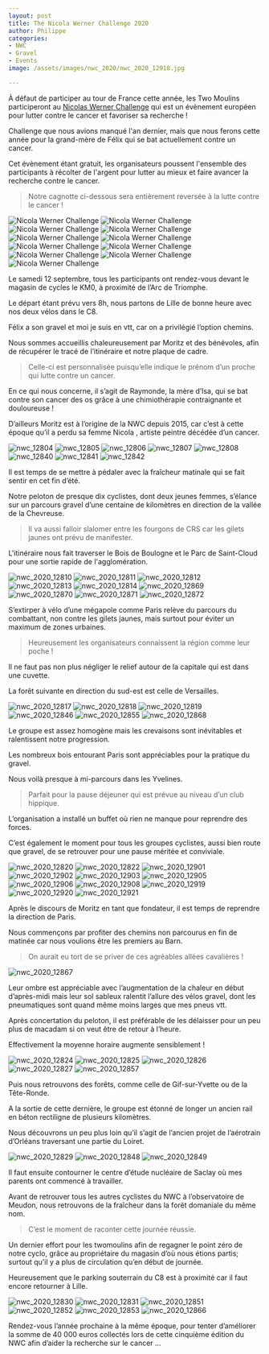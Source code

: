 ```yaml
---
layout: post
title: The Nicola Werner Challenge 2020
author: Philippe
categories:
- NWC
- Gravel
- Events
image: /assets/images/nwc_2020/nwc_2020_12918.jpg

---
```

À défaut de participer au tour de France cette année, les Two Moulins participeront au [Nicolas Werner Challenge](https://www.thenwc.org) qui est un évènement européen pour lutter contre le cancer et favoriser sa recherche !

Challenge que nous avions manqué l'an dernier, mais que nous ferons cette année pour la grand-mère de Félix qui se bat actuellement contre un cancer.

Cet évènement étant gratuit, les organisateurs poussent l'ensemble des participants à récolter de l'argent pour lutter au mieux et faire avancer la recherche contre le cancer.

> Notre cagnotte ci-dessous sera entièrement reversée à la lutte contre le cancer !

<div class="gallery-box">
  <div class="gallery">
<img src="/assets/images/nwc_2020/nwc_2020_12803.jpg" title="" alt="Nicola Werner Challenge" >
<img src="/assets/images/nwc_2020/nwc_2020_12833.jpg" title="" alt="Nicola Werner Challenge" >
<img src="/assets/images/nwc_2020/nwc_2020_12898.jpg" title="KMo" alt="Nicola Werner Challenge" >
<img src="/assets/images/nwc_2020/nwc_2020_12899.jpg" title="" alt="Nicola Werner Challenge" >
<img src="/assets/images/nwc_2020/nwc_2020_12900.jpg" title="C'est parti !" alt="Nicola Werner Challenge" >
<img src="/assets/images/nwc_2020/nwc_2020_12907.jpg" title="" alt="Nicola Werner Challenge" >
<img src="/assets/images/nwc_2020/nwc_2020_12914.jpg" title="" alt="Nicola Werner Challenge" >
<img src="/assets/images/nwc_2020/nwc_2020_12915.jpg" title="" alt="Nicola Werner Challenge" >
<img src="/assets/images/nwc_2020/nwc_2020_12916.jpg" title="" alt="Nicola Werner Challenge" >
<img src="/assets/images/nwc_2020/nwc_2020_12917.jpg" title="Champs-Elysées et Arc-de-Triomphe" alt="Nicola Werner Challenge" >
<img src="/assets/images/nwc_2020/nwc_2020_12918.jpg" title="" alt="Nicola Werner Challenge" >
</div>
</div>

Le samedi 12 septembre, tous les participants ont rendez-vous devant le magasin de cycles le KM0, à proximité de l’Arc de Triomphe.

Le départ étant prévu vers 8h, nous partons de Lille de bonne heure avec nos deux vélos dans le C8.

Félix a son gravel et moi je suis en vtt, car on a privilégié l’option chemins.

Nous sommes accueillis chaleureusement par Moritz et des bénévoles, afin de récupérer le tracé de l’itinéraire et notre plaque de cadre.

> Celle-ci est personnalisée puisqu’elle indique le prénom d’un proche qui lutte contre un cancer.

En ce qui nous concerne, il s’agit de Raymonde, la mère d’Isa, qui se bat contre son cancer des os grâce à une chimiothérapie contraignante et douloureuse !

D’ailleurs Moritz est à l’origine de la NWC depuis 2015, car c’est à cette époque qu’il a perdu sa femme Nicola , artiste peintre décédée d’un cancer.

![nwc_12804](/assets/images/nwc_2020/nwc_2020_12804.jpg)
![nwc_12805](/assets/images/nwc_2020/nwc_2020_12805.jpg "La Seine")
![nwc_12806](/assets/images/nwc_2020/nwc_2020_12806.jpg "Parc de Saint-Cloud")
![nwc_12807](/assets/images/nwc_2020/nwc_2020_12807.jpg)
![nwc_12808](/assets/images/nwc_2020/nwc_2020_12808.jpg)
![nwc_12840](/assets/images/nwc_2020/nwc_2020_12840.jpg "Bois de Boulogne")
![nwc_12841](/assets/images/nwc_2020/nwc_2020_12841.jpg)
![nwc_12842](/assets/images/nwc_2020/nwc_2020_12842.jpg)

Il est temps de se mettre à pédaler avec la fraîcheur matinale qui se fait sentir en cet fin d’été.

Notre peloton de presque dix cyclistes, dont deux jeunes femmes, s’élance sur un parcours gravel d’une centaine de kilomètres en direction de la vallée de la Chevreuse.

> Il va aussi falloir slalomer entre les fourgons de CRS car les gilets jaunes ont prévu de manifester.

L'itinéraire nous fait traverser le Bois de Boulogne et le Parc de Saint-Cloud pour une sortie rapide de l'agglomération.

![nwc_2020_12810](/assets/images/nwc_2020/nwc_2020_12810.jpg)
![nwc_2020_12811](/assets/images/nwc_2020/nwc_2020_12811.jpg "Passage étroit")
![nwc_2020_12812](/assets/images/nwc_2020/nwc_2020_12812.jpg "Félix, photographe officiel")
![nwc_2020_12813](/assets/images/nwc_2020/nwc_2020_12813.jpg)
![nwc_2020_12814](/assets/images/nwc_2020/nwc_2020_12814.jpg)
![nwc_2020_12869](/assets/images/nwc_2020/nwc_2020_12869.jpg)
![nwc_2020_12870](/assets/images/nwc_2020/nwc_2020_12870.jpg)
![nwc_2020_12871](/assets/images/nwc_2020/nwc_2020_12871.jpg)
![nwc_2020_12872](/assets/images/nwc_2020/nwc_2020_12872.jpg)

S’extirper à vélo d’une mégapole comme Paris relève du parcours du combattant, non contre les gilets jaunes, mais surtout pour éviter un maximum de zones urbaines.

> Heureusement les organisateurs connaissent la région comme leur poche !

Il ne faut pas non plus négliger le relief autour de la capitale qui est dans une cuvette.

La forêt suivante en direction du sud-est est celle de Versailles.

![nwc_2020_12817](/assets/images/nwc_2020/nwc_2020_12817.jpg )
![nwc_2020_12818](/assets/images/nwc_2020/nwc_2020_12818.jpg "Ancienne voie ferrée")
![nwc_2020_12819](/assets/images/nwc_2020/nwc_2020_12819.jpg)
![nwc_2020_12846](/assets/images/nwc_2020/nwc_2020_12846.jpg )
![nwc_2020_12855](/assets/images/nwc_2020/nwc_2020_12855.jpg "Une crevaison de plus ! ")
![nwc_2020_12868](/assets/images/nwc_2020/nwc_2020_12868.jpg "Yann")

Le groupe est assez homogène mais les crevaisons sont inévitables et ralentissent notre progression.

Les nombreux bois entourant Paris sont appréciables pour la pratique du gravel.

Nous voilà presque à mi-parcours dans les Yvelines.

> Parfait pour la pause déjeuner qui est prévue au niveau d’un club hippique.

L’organisation a installé un buffet où rien ne manque pour reprendre des forces.

C’est également le moment pour tous les groupes cyclistes, aussi bien route que gravel, de se retrouver pour une pause méritée et conviviale.

![nwc_2020_12820](/assets/images/nwc_2020/nwc_2020_12820.jpg)
![nwc_2020_12822](/assets/images/nwc_2020/nwc_2020_12822.jpg "Moritz")
![nwc_2020_12901](/assets/images/nwc_2020/nwc_2020_12901.jpg "... Barn Hotel ...")
![nwc_2020_12902](/assets/images/nwc_2020/nwc_2020_12902.jpg "A l'abri du soleil ")
![nwc_2020_12903](/assets/images/nwc_2020/nwc_2020_12903.jpg)
![nwc_2020_12905](/assets/images/nwc_2020/nwc_2020_12905.jpg "Les goinfres ")
![nwc_2020_12906](/assets/images/nwc_2020/nwc_2020_12906.jpg)
![nwc_2020_12908](/assets/images/nwc_2020/nwc_2020_12908.jpg "... les premiers !")
![nwc_2020_12919](/assets/images/nwc_2020/nwc_2020_12919.jpg "Arrivés au ...")
![nwc_2020_12920](/assets/images/nwc_2020/nwc_2020_12920.jpg "Ravito")
![nwc_2020_12921](/assets/images/nwc_2020/nwc_2020_12921.jpg)

Après le discours de Moritz en tant que fondateur, il est temps de reprendre la direction de Paris.

Nous commençons par profiter des chemins non parcourus en fin de matinée car nous voulions être les premiers au Barn.

> On aurait eu tort de se priver de ces agréables allées cavalières !

![nwc_2020_12867](/assets/images/nwc_2020/nwc_2020_12867.jpg)

Leur ombre est appréciable avec l’augmentation de la chaleur en début d’après-midi mais leur sol sableux ralentit l’allure des vélos gravel, dont les pneumatiques sont quand même moins larges que mes pneus vtt.

Après concertation du peloton, il est préférable de les délaisser pour un peu plus de macadam si on veut être de retour à l’heure.

Effectivement la moyenne horaire augmente sensiblement !

![nwc_2020_12824](/assets/images/nwc_2020/nwc_2020_12824.jpg "Vue panoramique ")
![nwc_2020_12825](/assets/images/nwc_2020/nwc_2020_12825.jpg "Pour éviter de se perdre !")
![nwc_2020_12826](/assets/images/nwc_2020/nwc_2020_12826.jpg)
![nwc_2020_12827](/assets/images/nwc_2020/nwc_2020_12827.jpg)
![nwc_2020_12857](/assets/images/nwc_2020/nwc_2020_12857.jpg)

Puis nous retrouvons des forêts, comme celle de Gif-sur-Yvette ou de la Tête-Ronde.

A la sortie de cette dernière, le groupe est étonné de longer un ancien rail en béton rectiligne de plusieurs kilomètres.

Nous découvrons un peu plus loin qu’il s’agit de l’ancien projet de l’aérotrain d’Orléans traversant une partie du Loiret.

![nwc_2020_12829](/assets/images/nwc_2020/nwc_2020_12829.jpg)
![nwc_2020_12848](/assets/images/nwc_2020/nwc_2020_12848.jpg)
![nwc_2020_12849](/assets/images/nwc_2020/nwc_2020_12849.jpg)

Il faut ensuite contourner le centre d’étude nucléaire de Saclay où mes parents ont commencé à travailler.

Avant de retrouver tous les autres cyclistes du NWC à l’observatoire de Meudon, nous retrouvons de la fraîcheur dans la forêt domaniale du même nom.

> C’est le moment de raconter cette journée réussie.

Un dernier effort pour les twomoulins afin de regagner le point zéro de notre cyclo, grâce au propriétaire du magasin d’où nous étions partis; surtout qu’il y a plus de circulation qu’en début de journée.

Heureusement que le parking souterrain du C8 est à proximité car il faut encore retourner à Lille.

![nwc_2020_12830](/assets/images/nwc_2020/nwc_2020_12830.jpg "Observatoire de Meudon")
![nwc_2020_12831](/assets/images/nwc_2020/nwc_2020_12831.jpg "Roland Garros")
![nwc_2020_12851](/assets/images/nwc_2020/nwc_2020_12851.jpg "Two Moulins à Paris")
![nwc_2020_12852](/assets/images/nwc_2020/nwc_2020_12852.jpg "Avenue Foch")
![nwc_2020_12853](/assets/images/nwc_2020/nwc_2020_12853.jpg)
![nwc_2020_12866](/assets/images/nwc_2020/nwc_2020_12866.jpg "En attente du retardataire")


Rendez-vous l’année prochaine à la même époque, pour tenter d’améliorer la somme de 40 000 euros collectés lors de cette cinquième édition du NWC afin d’aider la recherche sur le cancer ...